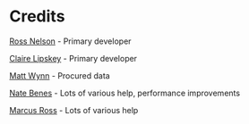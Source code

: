 # Credits

[Ross Nelson](http://twitter.com/rossnelson) - Primary developer

[Claire Lipskey](http://twitter.com/tackjhompson) - Primary developer

[Matt Wynn](http://twitter.com/mattwynn) - Procured data

[Nate Benes](http://twitter.com/natebenes) - Lots of various help, performance improvements

[Marcus Ross](http://twitter.com/marcusross) - Lots of various help
